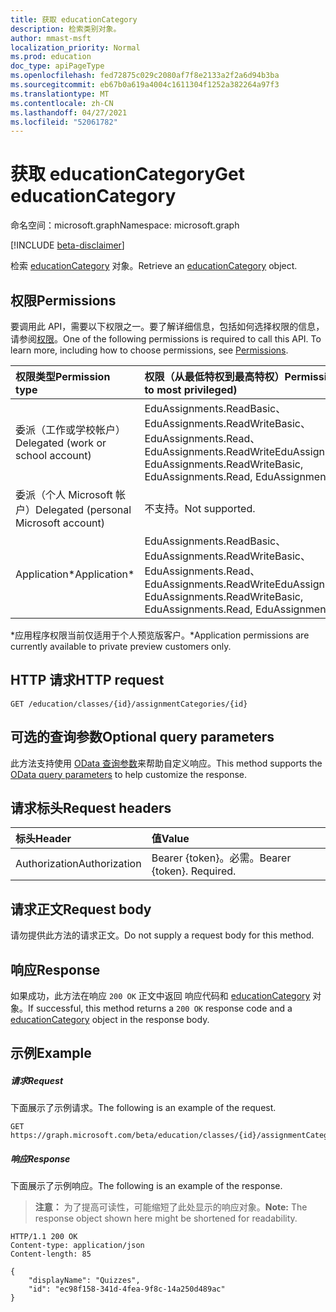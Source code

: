 ```yaml
---
title: 获取 educationCategory
description: 检索类别对象。
author: mmast-msft
localization_priority: Normal
ms.prod: education
doc_type: apiPageType
ms.openlocfilehash: fed72875c029c2080af7f8e2133a2f2a6d94b3ba
ms.sourcegitcommit: eb67b0a619a4004c1611304f1252a382264a97f3
ms.translationtype: MT
ms.contentlocale: zh-CN
ms.lasthandoff: 04/27/2021
ms.locfileid: "52061782"
---
```

# <a name="get-educationcategory"></a><span data-ttu-id="cd673-103">获取 educationCategory</span><span class="sxs-lookup"><span data-stu-id="cd673-103">Get educationCategory</span></span>

<span data-ttu-id="cd673-104">命名空间：microsoft.graph</span><span class="sxs-lookup"><span data-stu-id="cd673-104">Namespace: microsoft.graph</span></span>

[!INCLUDE [beta-disclaimer](../../includes/beta-disclaimer.md)]

<span data-ttu-id="cd673-105">检索 [educationCategory](../resources/educationcategory.md) 对象。</span><span class="sxs-lookup"><span data-stu-id="cd673-105">Retrieve an [educationCategory](../resources/educationcategory.md) object.</span></span>

## <a name="permissions"></a><span data-ttu-id="cd673-106">权限</span><span class="sxs-lookup"><span data-stu-id="cd673-106">Permissions</span></span>

<span data-ttu-id="cd673-p101">要调用此 API，需要以下权限之一。要了解详细信息，包括如何选择权限的信息，请参阅[权限](/graph/permissions-reference)。</span><span class="sxs-lookup"><span data-stu-id="cd673-p101">One of the following permissions is required to call this API. To learn more, including how to choose permissions, see [Permissions](/graph/permissions-reference).</span></span>

| <span data-ttu-id="cd673-109">权限类型</span><span class="sxs-lookup"><span data-stu-id="cd673-109">Permission type</span></span>                        | <span data-ttu-id="cd673-110">权限（从最低特权到最高特权）</span><span class="sxs-lookup"><span data-stu-id="cd673-110">Permissions (from least to most privileged)</span></span>                                                            |
| :------------------------------------- | :----------------------------------------------------------------------------------------------------- |
| <span data-ttu-id="cd673-111">委派（工作或学校帐户）</span><span class="sxs-lookup"><span data-stu-id="cd673-111">Delegated (work or school account)</span></span>     | <span data-ttu-id="cd673-112">EduAssignments.ReadBasic、EduAssignments.ReadWriteBasic、EduAssignments.Read、EduAssignments.ReadWrite</span><span class="sxs-lookup"><span data-stu-id="cd673-112">EduAssignments.ReadBasic, EduAssignments.ReadWriteBasic, EduAssignments.Read, EduAssignments.ReadWrite</span></span> |
| <span data-ttu-id="cd673-113">委派（个人 Microsoft 帐户）</span><span class="sxs-lookup"><span data-stu-id="cd673-113">Delegated (personal Microsoft account)</span></span> | <span data-ttu-id="cd673-114">不支持。</span><span class="sxs-lookup"><span data-stu-id="cd673-114">Not supported.</span></span>                                                                                         |
| <span data-ttu-id="cd673-115">Application\*</span><span class="sxs-lookup"><span data-stu-id="cd673-115">Application\*</span></span>                           | <span data-ttu-id="cd673-116">EduAssignments.ReadBasic、EduAssignments.ReadWriteBasic、EduAssignments.Read、EduAssignments.ReadWrite</span><span class="sxs-lookup"><span data-stu-id="cd673-116">EduAssignments.ReadBasic, EduAssignments.ReadWriteBasic, EduAssignments.Read, EduAssignments.ReadWrite</span></span> |

<span data-ttu-id="cd673-117">\*应用程序权限当前仅适用于个人预览版客户。</span><span class="sxs-lookup"><span data-stu-id="cd673-117">\*Application permissions are currently available to private preview customers only.</span></span>

## <a name="http-request"></a><span data-ttu-id="cd673-118">HTTP 请求</span><span class="sxs-lookup"><span data-stu-id="cd673-118">HTTP request</span></span>

<!-- { "blockType": "ignored" } -->
```http
GET /education/classes/{id}/assignmentCategories/{id}
```

## <a name="optional-query-parameters"></a><span data-ttu-id="cd673-119">可选的查询参数</span><span class="sxs-lookup"><span data-stu-id="cd673-119">Optional query parameters</span></span>

<span data-ttu-id="cd673-120">此方法支持使用 [OData 查询参数](/graph/query-parameters)来帮助自定义响应。</span><span class="sxs-lookup"><span data-stu-id="cd673-120">This method supports the [OData query parameters](/graph/query-parameters) to help customize the response.</span></span>

## <a name="request-headers"></a><span data-ttu-id="cd673-121">请求标头</span><span class="sxs-lookup"><span data-stu-id="cd673-121">Request headers</span></span>
| <span data-ttu-id="cd673-122">标头</span><span class="sxs-lookup"><span data-stu-id="cd673-122">Header</span></span>        | <span data-ttu-id="cd673-123">值</span><span class="sxs-lookup"><span data-stu-id="cd673-123">Value</span></span>                     |
| :------------ | :------------------------ |
| <span data-ttu-id="cd673-124">Authorization</span><span class="sxs-lookup"><span data-stu-id="cd673-124">Authorization</span></span> | <span data-ttu-id="cd673-p102">Bearer {token}。必需。</span><span class="sxs-lookup"><span data-stu-id="cd673-p102">Bearer {token}. Required.</span></span> |

## <a name="request-body"></a><span data-ttu-id="cd673-127">请求正文</span><span class="sxs-lookup"><span data-stu-id="cd673-127">Request body</span></span>

<span data-ttu-id="cd673-128">请勿提供此方法的请求正文。</span><span class="sxs-lookup"><span data-stu-id="cd673-128">Do not supply a request body for this method.</span></span>

## <a name="response"></a><span data-ttu-id="cd673-129">响应</span><span class="sxs-lookup"><span data-stu-id="cd673-129">Response</span></span>

<span data-ttu-id="cd673-130">如果成功，此方法在响应 `200 OK` 正文中返回 响应代码和 [educationCategory](../resources/educationcategory.md) 对象。</span><span class="sxs-lookup"><span data-stu-id="cd673-130">If successful, this method returns a `200 OK` response code and a [educationCategory](../resources/educationcategory.md) object in the response body.</span></span>

## <a name="example"></a><span data-ttu-id="cd673-131">示例</span><span class="sxs-lookup"><span data-stu-id="cd673-131">Example</span></span>

##### <a name="request"></a><span data-ttu-id="cd673-132">请求</span><span class="sxs-lookup"><span data-stu-id="cd673-132">Request</span></span>

<span data-ttu-id="cd673-133">下面展示了示例请求。</span><span class="sxs-lookup"><span data-stu-id="cd673-133">The following is an example of the request.</span></span>
<!-- {
  "blockType": "ignored",
  "name": "get_assignments"
}-->

```http
GET https://graph.microsoft.com/beta/education/classes/{id}/assignmentCategories/{id}
```

##### <a name="response"></a><span data-ttu-id="cd673-134">响应</span><span class="sxs-lookup"><span data-stu-id="cd673-134">Response</span></span>

<span data-ttu-id="cd673-135">下面展示了示例响应。</span><span class="sxs-lookup"><span data-stu-id="cd673-135">The following is an example of the response.</span></span>

><span data-ttu-id="cd673-136">**注意：** 为了提高可读性，可能缩短了此处显示的响应对象。</span><span class="sxs-lookup"><span data-stu-id="cd673-136">**Note:** The response object shown here might be shortened for readability.</span></span>

<!-- {
  "blockType": "ignored",
  "truncated": true,
  "@odata.type": "microsoft.graph.educationCategory",
  "isCollection": false
} -->

```http
HTTP/1.1 200 OK
Content-type: application/json
Content-length: 85

{
    "displayName": "Quizzes",
    "id": "ec98f158-341d-4fea-9f8c-14a250d489ac"
}
```

<!-- uuid: 8fcb5dbc-d5aa-4681-8e31-b001d5168d79
2015-10-25 14:57:30 UTC -->
<!--
{
  "type": "#page.annotation",
  "description": "Get category",
  "keywords": "",
  "section": "documentation",
  "tocPath": "",
  "suppressions": []
}
-->